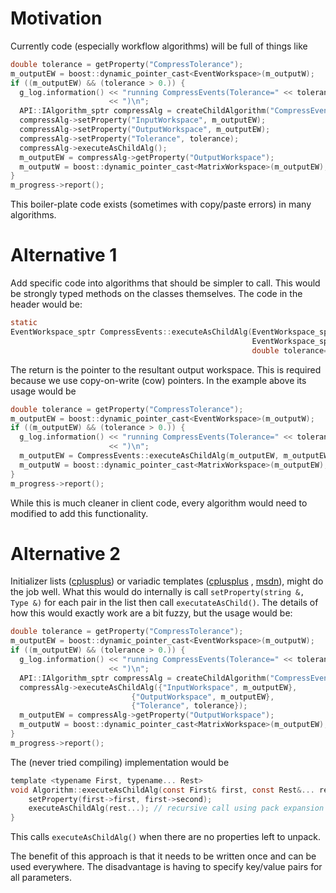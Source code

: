 Motivation
==========

Currently code (especially workflow algorithms) will be full of things
like

```C
double tolerance = getProperty("CompressTolerance");
m_outputEW = boost::dynamic_pointer_cast<EventWorkspace>(m_outputW);
if ((m_outputEW) && (tolerance > 0.)) {
  g_log.information() << "running CompressEvents(Tolerance=" << tolerance
                      << ")\n";
  API::IAlgorithm_sptr compressAlg = createChildAlgorithm("CompressEvents");
  compressAlg->setProperty("InputWorkspace", m_outputEW);
  compressAlg->setProperty("OutputWorkspace", m_outputEW);
  compressAlg->setProperty("Tolerance", tolerance);
  compressAlg->executeAsChildAlg();
  m_outputEW = compressAlg->getProperty("OutputWorkspace");
  m_outputW = boost::dynamic_pointer_cast<MatrixWorkspace>(m_outputEW);
}
m_progress->report();
```

This boiler-plate code exists (sometimes with copy/paste errors) in
many algorithms.

Alternative 1
=============

Add specific code into algorithms that should be simpler to call. This
would be strongly typed methods on the classes themselves. The code in
the header would be:

```C
static
EventWorkspace_sptr CompressEvents::executeAsChildAlg(EventWorkspace_sptr input,
                                                      EventWorkspace_sptr output,
                                                      double tolerance=1.e-5);
```

The return is the pointer to the resultant output workspace. This is
required because we use copy-on-write (cow) pointers. In the example
above its usage would be

```C
double tolerance = getProperty("CompressTolerance");
m_outputEW = boost::dynamic_pointer_cast<EventWorkspace>(m_outputW);
if ((m_outputEW) && (tolerance > 0.)) {
  g_log.information() << "running CompressEvents(Tolerance=" << tolerance
                      << ")\n";
  m_outputEW = CompressEvents::executeAsChildAlg(m_outputEW, m_outputEW, tolerance);
  m_outputW = boost::dynamic_pointer_cast<MatrixWorkspace>(m_outputEW);
}
m_progress->report();
```

While this is much cleaner in client code, every algorithm would need
to modified to add this functionality.

Alternative 2
=============

Initializer lists
([cplusplus](http://www.cplusplus.com/reference/initializer_list/initializer_list/))
or variadic templates
([cplusplus](http://www.cplusplus.com/articles/EhvU7k9E/) ,
[msdn](https://msdn.microsoft.com/en-us/library/dn439779.aspx)), might
do the job well. What this would do internally is call `setProperty(string &, Type &)` for each pair in the list then call `executateAsChild()`. The details of how this would exactly work are a bit fuzzy, but the usage would be:

```C
double tolerance = getProperty("CompressTolerance");
m_outputEW = boost::dynamic_pointer_cast<EventWorkspace>(m_outputW);
if ((m_outputEW) && (tolerance > 0.)) {
  g_log.information() << "running CompressEvents(Tolerance=" << tolerance
                      << ")\n";
  API::IAlgorithm_sptr compressAlg = createChildAlgorithm("CompressEvents");
  compressAlg->executeAsChildAlg({"InputWorkspace", m_outputEW},
                           {"OutputWorkspace", m_outputEW},
                           {"Tolerance", tolerance});
  m_outputEW = compressAlg->getProperty("OutputWorkspace");
  m_outputW = boost::dynamic_pointer_cast<MatrixWorkspace>(m_outputEW);
}
m_progress->report();
```

The (never tried compiling) implementation would be

```C
template <typename First, typename... Rest>
void Algorithm::executeAsChildAlg(const First& first, const Rest&... rest) {
    setProperty(first->first, first->second);
    executeAsChildAlg(rest...); // recursive call using pack expansion syntax
}
```

This calls `executeAsChildAlg()` when there are no properties left to unpack.

The benefit of this approach is that it needs to be written once and
can be used everywhere. The disadvantage is having to specify
key/value pairs for all parameters.
